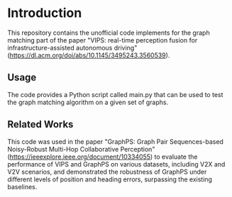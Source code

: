 # Introduction
This repository contains the unofficial code implements for the graph matching part of the paper "VIPS: real-time perception fusion for infrastructure-assisted autonomous driving" (https://dl.acm.org/doi/abs/10.1145/3495243.3560539). 

## Usage
The code provides a Python script called main.py that can be used to test the graph matching algorithm on a given set of graphs.

## Related Works
This code was used in the paper "GraphPS: Graph Pair Sequences-based Noisy-Robust Multi-Hop Collaborative Perception" (https://ieeexplore.ieee.org/document/10334055) to evaluate the performance of VIPS and GraphPS on various datasets, including V2X and V2V scenarios, and demonstrated the robustness of GraphPS under different levels of position and heading errors, surpassing the existing baselines.
